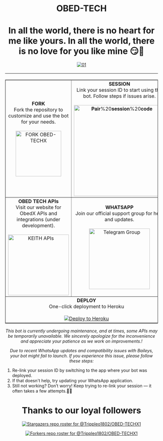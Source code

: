 <h1 align="center">OBED-TECH</h1>

<h1 align="center">In all the world, there is no heart for me like yours. In all the world, there is no love for you like mine 😏🙏</h1>

<div style="text-align: center;">
  <a href="https://ibb.co/N6NMDtn">
    <img src="https://files.catbox.moe/3xx5gc.jpg" alt="01" border="0"></a>
  <hr style="margin-top: 20px; margin-bottom: 20px;">
</div>

<table align="center" cellpadding="10" border="1">
  <tr>
    <td align="center">
      <b>FORK</b><br>
      Fork the repository to customize and use the bot for your needs.
      <br><br>
      <a href="https://github.com/Trippleo1802/OBED-TECHX1/fork">
        <img src="https://img.shields.io/badge/FORK-purple" alt="FORK OBED-TECHX" width="150">
      </a>
    </td>
    <td align="center">
      <b>SESSION</b><br>
      Link your session ID to start using the bot. Follow steps if issues arise.
      <br><br>
      <a href="https://paircodetechx.onrender.com/">
        <img src="https://img.shields.io/badge/Pair%20session%20code-white" alt="𝐏𝐚𝐢𝐫%20𝐬𝐞𝐬𝐬𝐢𝐨𝐧%20𝐜𝐨𝐝𝐞" width="300">
      </a>
    </td>
  </tr>
  <tr>
    <td align="center">
      <b>OBED TECH APIs</b><br>
      Visit our website for ObedX APIs and integrations (under development).
      <br><br>
      <a href="https://apis-keith.vercel.app/">
        <img src="https://img.shields.io/badge/KEITH%20APIs-000000?style=for-the-badge&logo=vercel&logoColor=white" alt="KEITH APIs" width="200">
      </a>
    </td>
    <td align="center">
      <b>WHATSAPP</b><br>
      Join our official support group for help and updates.
      <br><br>
      <a href="https://whatsapp.com/channel/0029Vb46YKVGehEEbFN3jH3I">
        <img src="https://img.shields.io/badge/Support%20Group-0088cc?style=for-the-badge&logo=telegram&logoColor=white" alt="Telegram Group" width="200">
      </a>
    </td>
  </tr>
  <tr>
    <td colspan="2" align="center">
      <b>DEPLOY</b><br>
      One-click deployment to Heroku
      <br><br>
      <a href="https://dashboard.heroku.com/new?template=https://github.com/Trippleo1802/OBED-TECHX1">
        <img src="https://www.herokucdn.com/deploy/button.svg" alt="Deploy to Heroku">
      </a>
    </td>
  </tr>
</table>

<p align="center">
  <i>This bot is currently undergoing maintenance, and at times, some APIs may be temporarily unavailable. We sincerely apologize for the inconvenience and appreciate your patience as we work on improvements.!</i>
</p>

<p align="center">
  <i>Due to recent WhatsApp updates and compatibility issues with Baileys, your bot might fail to launch. If you experience this issue, please follow these steps:</i>
</p>

<ol>
  <li>Re-link your session ID by switching to the app where your bot was deployed.</li>
  <li>If that doesn't help, try updating your WhatsApp application.</li>
  <li>Still not working? Don’t worry! Keep trying to re-link your session — it often takes a few attempts.🙏🙏</li>
</ol>

<h1 align="center">Thanks to our loyal followers</h1>

<p align="center">
  <a href="https://github.com/Trippleo1802/OBED-TECHX1/stargazers">
    <img src="https://reporoster.com/stars/dark/Trippleo1802/OBED-TECHX1" alt="Stargazers repo roster for @Trippleo1802/OBED-TECHX1">
  </a>
</p>

<p align="center">
  <a href="https://github.com/Trippleo1802/OBED-TECHX1/network/members">
    <img src="https://reporoster.com/stars/dark/Trippleo1802/OBED-TECHX1" alt="Forkers repo roster for @Trippleo1802/OBED-TECHX1">
  </a>
</p>

